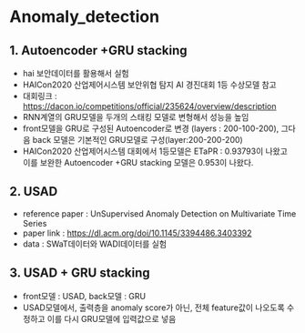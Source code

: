 # Anomaly_detection
## 1. Autoencoder +GRU stacking
* hai 보안데이터를 활용해서 실험
* HAICon2020 산업제어시스템 보안위협 탐지 AI 경진대회 1등 수상모델 참고
* 대회링크 : https://dacon.io/competitions/official/235624/overview/description 
* RNN계열의 GRU모델을 두개의 스태킹 모델로 변형해서 성능을 높임
* front모델을 GRU로 구성된 Autoencoder로 변경 (layers : 200-100-200), 그다음 back 모델은 기본적인 GRU모델로 구성(layer:200-200-200)
* HAICon2020 산업제어시스템 대회에서 1등모델은 ETaPR : 0.93793이 나왔고 이를 보완한 Autoencoder +GRU stacking 모델은 0.953이 나왔다. 

## 2. USAD
* reference paper : UnSupervised Anomaly Detection on Multivariate Time Series 
* paper link : https://dl.acm.org/doi/10.1145/3394486.3403392
* data :  SWaT데이터와 WADI데이터를 실험

## 3. USAD + GRU stacking
* front모델 : USAD, back모델 : GRU
* USAD모델에서, 출력층을 anomaly score가 아닌, 전체 feature값이 나오도록 수정하고 이를 다시 GRU모델에 입력값으로 넣음










